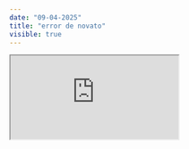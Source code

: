 ```yaml
---
date: "09-04-2025"
title: "error de novato"
visible: true
---
```

<iframe src="https://www.youtube.com/embed/_h5R6di4fe8" allowfullscreen></iframe>